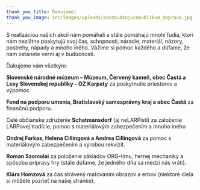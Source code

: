 ```yaml
---
thank_you_title: Ďakujeme!
thank_you_image: src/images/uploads/povzbudzujucepublikum_doprava.jpg
---
```


S realizáciou našich akcií nám pomáhali a stále pomáhajú mnohí ľudia, ktorí nám nezištne poskytujú svoj čas, schopnosti, náradie, materiál, názory, postrehy, nápady a mnoho iného. Vážime si pomoc každého a dúfame, že nám ostanete verní aj v budúcnosti.

Ďakujeme vám všetkým:

**Slovenské národné múzeum – Múzeum, Červený kameň, obec Častá a Lesy Slovenskej republiky – OZ Karpaty** za poskytnutie priestorov a výpomoc.

**Fond na podporu umenia, Bratislavský samosprávny kraj a obec Častá** za finančnú podporu.

Celé občianske združenie **Schatmansdorf** (aj neLARPisti) za založenie LARPovej tradície, pomoc s materiálovým zabezpečením a mnoho iného

**Ondrej Farkas, Helena Cillingová a Andrea Cillingová** za pomoc s materiálovým zabezpečením a výrobou rekvizít.

**Roman Szomolai** za položenie základov ORG-tímu, hernej mechaniky a spôsobu prípravy hry (stále dúfame, že jedného dňa sa medzi nás vráti).

**Klára Homzová** za čas strávený maľovaním obrazov a erbov (niektoré diela si môžete pozrieť na našej stránke).
